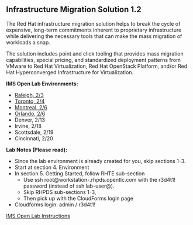 
Infrastructure Migration Solution 1.2
---------------------------------------------------------------------

The Red Hat infrastructure migration solution helps to break the cycle of expensive, long-term commitments inherent to proprietary infrastructure while delivering the necessary tools that can make the mass migration of workloads a snap. 

The solution includes point and click tooling that provides mass migration capabilities, special pricing, and standardized deployment patterns from VMware to Red Hat Virtualization, Red Hat OpenStack Platform, and/or Red Hat Hyperconverged Infrastructure for Virtualization. 

**IMS Open Lab Environments:**
- [Raleigh, 2/3](https://example.com)
- [Toronto, 2/4](https://example.com)
- [Montreal, 2/6](https://example.com)
- [Orlando, 2/6](https://example.com)
- Denver, 2/13
- Irvine, 2/18
- Scottsdale, 2/19
- Cincinnati, 2/20

**Lab Notes (Please read):**
- Since the lab environment is already created for you, skip sections 1-3. 
- Start at section 4. Environment
- In section 5. Getting Started, follow RHTE sub-section
  - Use ssh root@workstation-<YOUR GUID>.rhpds.opentlc.com with the r3d4t1! password (instead of ssh lab-user@). 
  - Skip RHPDS sub-sections 1-3, 
  - Then pick up with the CloudForms login page
- Cloudforms login: admin / r3d4t1!

[IMS Open Lab Instructions](https://github.com/RedHatDemos/RHS-Infrastructure_Migration/blob/ims_1.2/doc/lab1.adoc) 




